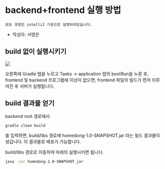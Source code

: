 # backend+frontend 실행 방법

```
모든 과정은 intelliJ 기준으로 설명되어있습니다.
```

- 작성자: 서영은

## build 없이 실행시키기

![](https://s3.us-west-2.amazonaws.com/secure.notion-static.com/d3f1fa5e-4937-4689-85ce-0341a0160e0e/Untitled.png?X-Amz-Algorithm=AWS4-HMAC-SHA256&X-Amz-Credential=AKIAT73L2G45O3KS52Y5%2F20210723%2Fus-west-2%2Fs3%2Faws4_request&X-Amz-Date=20210723T065044Z&X-Amz-Expires=86400&X-Amz-Signature=b84564b2704f22fc3c477cb641b67a7e9930a647667f89c0560f0969db2e5b3b&X-Amz-SignedHeaders=host&response-content-disposition=filename%20%3D%22Untitled.png%22)

오른쪽에 Gradle 탭을 누르고 Tasks → application 탭의 bootRun을 누른 후, frontend 및 backend 프로그램에 이상이 없으면, frontend 파일의 빌드가 먼저 이루어진 후 서버가 실행됩니다.

## build 결과물 얻기

backend root 경로에서

```bash
gradle clean build
```

를 입력하면, build/libs 경로에 homedong-1.0-SNAPSHOT.jar 라는 빌드 결과물이 생깁니다. 이 결과물로 배포가 가능합니다.

build/libs 경로로 이동하여 아래의 실행시키면 됩니다.

```bash
java -jar homedong-1.0-SNAPSHOT.jar
```